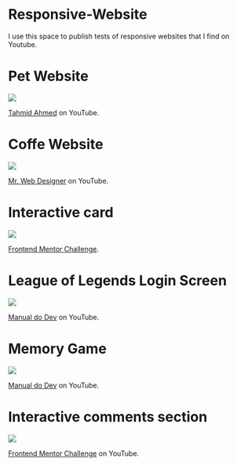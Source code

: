 # Responsive-Website
I use this space to publish tests of responsive websites that I find on Youtube.

# Pet Website

<div>
<img src="https://user-images.githubusercontent.com/100323338/192176450-fda83415-0be8-4fe8-bb32-ec290a77b389.png">
</div>

[Tahmid Ahmed](https://www.youtube.com/watch?v=87mb1SokryA) on YouTube.

# Coffe Website

<div>
<img src="https://user-images.githubusercontent.com/100323338/198154641-09247687-34c1-4ac6-aeca-f4d5d4b46129.png">
</div>

[Mr. Web Designer](https://www.youtube.com/watch?v=TVFu4-Kd4oM) on YouTube.

# Interactive card

<div>
<img src="https://user-images.githubusercontent.com/100323338/199316691-4d4258b6-3eca-466d-9049-79ea23436ad8.png">
</div>

[Frontend Mentor Challenge](https://www.frontendmentor.io/challenges/interactive-card-details-form-XpS8cKZDWw).

# League of Legends Login Screen

<div>
<img src="https://user-images.githubusercontent.com/100323338/199332459-a86533dc-b124-4786-9a91-c8e23fe64b2b.png">
</div>

[Manual do Dev](https://www.youtube.com/watch?v=tyVvNj-UvxM) on YouTube.

# Memory Game

<div>
<img src="https://user-images.githubusercontent.com/100323338/199335069-a1e47d02-c2f0-4fa6-a221-83dc0525b8e4.png">
</div>

[Manual do Dev](https://www.youtube.com/watch?v=NV88N1r2Qkg) on YouTube.

# Interactive comments section

<div>
<img src="https://user-images.githubusercontent.com/100323338/199548616-9c4de384-7f4b-4965-a810-c6a8dfd71a0b.png">
</div>

[Frontend Mentor Challenge](https://www.frontendmentor.io/challenges/interactive-comments-section-iG1RugEG9) on YouTube.

